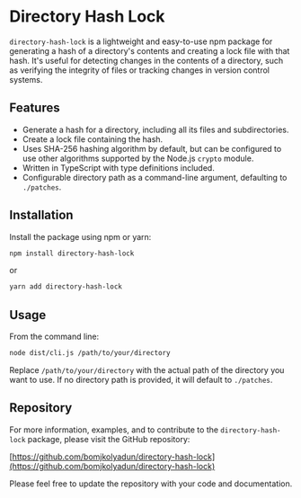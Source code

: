 # Directory Hash Lock

`directory-hash-lock` is a lightweight and easy-to-use npm package for generating a hash of a directory's contents and creating a lock file with that hash. It's useful for detecting changes in the contents of a directory, such as verifying the integrity of files or tracking changes in version control systems.

## Features

- Generate a hash for a directory, including all its files and subdirectories.
- Create a lock file containing the hash.
- Uses SHA-256 hashing algorithm by default, but can be configured to use other algorithms supported by the Node.js `crypto` module.
- Written in TypeScript with type definitions included.
- Configurable directory path as a command-line argument, defaulting to `./patches`.

## Installation

Install the package using npm or yarn:

```sh
npm install directory-hash-lock
```

or

```sh
yarn add directory-hash-lock
```

## Usage

From the command line:

```sh
node dist/cli.js /path/to/your/directory
```

Replace `/path/to/your/directory` with the actual path of the directory you want to use. If no directory path is provided, it will default to `./patches`.

## Repository

For more information, examples, and to contribute to the `directory-hash-lock` package, please visit the GitHub repository:

[https://github.com/bomjkolyadun/directory-hash-lock](https://github.com/bomjkolyadun/directory-hash-lock)

Please feel free to update the repository with your code and documentation.
